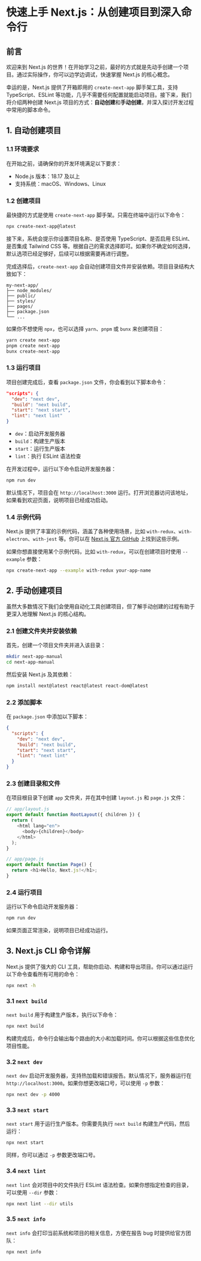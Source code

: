 # 快速上手 Next.js：从创建项目到深入命令行

## 前言

欢迎来到 Next.js 的世界！在开始学习之前，最好的方式就是先动手创建一个项目。通过实际操作，你可以边学边调试，快速掌握 Next.js 的核心概念。

幸运的是，Next.js 提供了开箱即用的 `create-next-app` 脚手架工具，支持 TypeScript、ESLint 等功能，几乎不需要任何配置就能启动项目。接下来，我们将介绍两种创建 Next.js 项目的方式：**自动创建**和**手动创建**，并深入探讨开发过程中常用的脚本命令。

## 1. 自动创建项目

### 1.1 环境要求

在开始之前，请确保你的开发环境满足以下要求：

- Node.js 版本：18.17 及以上
- 支持系统：macOS、Windows、Linux

### 1.2 创建项目

最快捷的方式是使用 `create-next-app` 脚手架。只需在终端中运行以下命令：

```bash
npx create-next-app@latest
```

接下来，系统会提示你设置项目名称、是否使用 TypeScript、是否启用 ESLint、是否集成 Tailwind CSS 等。根据自己的需求选择即可。如果你不确定如何选择，默认选项已经足够好，后续可以根据需要再进行调整。

完成选择后，`create-next-app` 会自动创建项目文件并安装依赖。项目目录结构大致如下：

```
my-next-app/
├── node_modules/
├── public/
├── styles/
├── pages/
├── package.json
└── ...
```

如果你不想使用 `npx`，也可以选择 `yarn`、`pnpm` 或 `bunx` 来创建项目：

```bash
yarn create next-app
pnpm create next-app
bunx create-next-app
```

### 1.3 运行项目

项目创建完成后，查看 `package.json` 文件，你会看到以下脚本命令：

```json
"scripts": {
  "dev": "next dev",
  "build": "next build",
  "start": "next start",
  "lint": "next lint"
}
```

- `dev`：启动开发服务器
- `build`：构建生产版本
- `start`：运行生产版本
- `lint`：执行 ESLint 语法检查

在开发过程中，运行以下命令启动开发服务器：

```bash
npm run dev
```

默认情况下，项目会在 `http://localhost:3000` 运行。打开浏览器访问该地址，如果看到欢迎页面，说明项目已经成功启动。

### 1.4 示例代码

Next.js 提供了丰富的示例代码，涵盖了各种使用场景，比如 `with-redux`、`with-electron`、`with-jest` 等。你可以在 [Next.js 官方 GitHub](https://github.com/vercel/next.js/tree/canary/examples) 上找到这些示例。

如果你想直接使用某个示例代码，比如 `with-redux`，可以在创建项目时使用 `--example` 参数：

```bash
npx create-next-app --example with-redux your-app-name
```

## 2. 手动创建项目

虽然大多数情况下我们会使用自动化工具创建项目，但了解手动创建的过程有助于更深入地理解 Next.js 的核心结构。

### 2.1 创建文件夹并安装依赖

首先，创建一个项目文件夹并进入该目录：

```bash
mkdir next-app-manual
cd next-app-manual
```

然后安装 Next.js 及其依赖：

```bash
npm install next@latest react@latest react-dom@latest
```

### 2.2 添加脚本

在 `package.json` 中添加以下脚本：

```json
{
  "scripts": {
    "dev": "next dev",
    "build": "next build",
    "start": "next start",
    "lint": "next lint"
  }
}
```

### 2.3 创建目录和文件

在项目根目录下创建 `app` 文件夹，并在其中创建 `layout.js` 和 `page.js` 文件：

```javascript
// app/layout.js
export default function RootLayout({ children }) {
  return (
    <html lang="en">
      <body>{children}</body>
    </html>
  );
}

// app/page.js
export default function Page() {
  return <h1>Hello, Next.js!</h1>;
}
```

### 2.4 运行项目

运行以下命令启动开发服务器：

```bash
npm run dev
```

如果页面正常渲染，说明项目已经成功运行。

## 3. Next.js CLI 命令详解

Next.js 提供了强大的 CLI 工具，帮助你启动、构建和导出项目。你可以通过运行以下命令查看所有可用的命令：

```bash
npx next -h
```

### 3.1 `next build`

`next build` 用于构建生产版本，执行以下命令：

```bash
npx next build
```

构建完成后，命令行会输出每个路由的大小和加载时间。你可以根据这些信息优化项目性能。

### 3.2 `next dev`

`next dev` 启动开发服务器，支持热加载和错误报告。默认情况下，服务器运行在 `http://localhost:3000`。如果你想更改端口号，可以使用 `-p` 参数：

```bash
npx next dev -p 4000
```

### 3.3 `next start`

`next start` 用于运行生产版本。你需要先执行 `next build` 构建生产代码，然后运行：

```bash
npx next start
```

同样，你可以通过 `-p` 参数更改端口号。

### 3.4 `next lint`

`next lint` 会对项目中的文件执行 ESLint 语法检查。如果你想指定检查的目录，可以使用 `--dir` 参数：

```bash
npx next lint --dir utils
```

### 3.5 `next info`

`next info` 会打印当前系统和项目的相关信息，方便在报告 bug 时提供给官方团队：

```bash
npx next info
```
